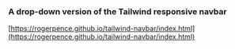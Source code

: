 ### A drop-down version of the Tailwind responsive navbar

[https://rogerpence.github.io/tailwind-navbar/index.html](https://rogerpence.github.io/tailwind-navbar/index.html)